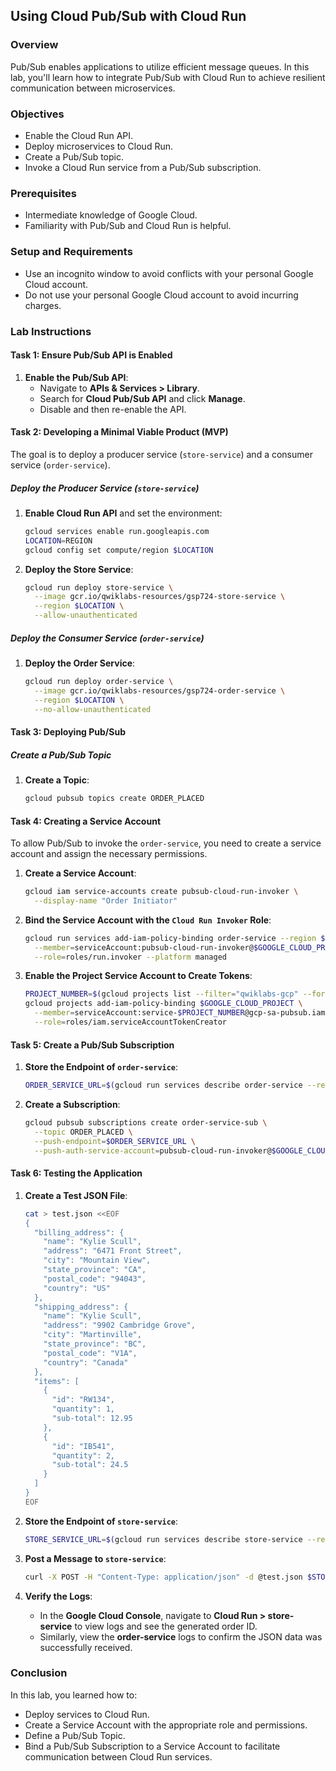 ## Using Cloud Pub/Sub with Cloud Run

### Overview
Pub/Sub enables applications to utilize efficient message queues. In this lab, you'll learn how to integrate Pub/Sub with Cloud Run to achieve resilient communication between microservices.

### Objectives
- Enable the Cloud Run API.
- Deploy microservices to Cloud Run.
- Create a Pub/Sub topic.
- Invoke a Cloud Run service from a Pub/Sub subscription.

### Prerequisites
- Intermediate knowledge of Google Cloud.
- Familiarity with Pub/Sub and Cloud Run is helpful.

### Setup and Requirements
- Use an incognito window to avoid conflicts with your personal Google Cloud account.
- Do not use your personal Google Cloud account to avoid incurring charges.

### Lab Instructions

#### Task 1: Ensure Pub/Sub API is Enabled
1. **Enable the Pub/Sub API**:
   - Navigate to **APIs & Services > Library**.
   - Search for **Cloud Pub/Sub API** and click **Manage**.
   - Disable and then re-enable the API.

#### Task 2: Developing a Minimal Viable Product (MVP)
The goal is to deploy a producer service (`store-service`) and a consumer service (`order-service`).

##### Deploy the Producer Service (`store-service`)
1. **Enable Cloud Run API** and set the environment:
   ```bash
   gcloud services enable run.googleapis.com
   LOCATION=REGION
   gcloud config set compute/region $LOCATION
   ```

2. **Deploy the Store Service**:
   ```bash
   gcloud run deploy store-service \
     --image gcr.io/qwiklabs-resources/gsp724-store-service \
     --region $LOCATION \
     --allow-unauthenticated
   ```

##### Deploy the Consumer Service (`order-service`)
1. **Deploy the Order Service**:
   ```bash
   gcloud run deploy order-service \
     --image gcr.io/qwiklabs-resources/gsp724-order-service \
     --region $LOCATION \
     --no-allow-unauthenticated
   ```

#### Task 3: Deploying Pub/Sub
##### Create a Pub/Sub Topic
1. **Create a Topic**:
   ```bash
   gcloud pubsub topics create ORDER_PLACED
   ```

#### Task 4: Creating a Service Account
To allow Pub/Sub to invoke the `order-service`, you need to create a service account and assign the necessary permissions.

1. **Create a Service Account**:
   ```bash
   gcloud iam service-accounts create pubsub-cloud-run-invoker \
     --display-name "Order Initiator"
   ```

2. **Bind the Service Account with the `Cloud Run Invoker` Role**:
   ```bash
   gcloud run services add-iam-policy-binding order-service --region $LOCATION \
     --member=serviceAccount:pubsub-cloud-run-invoker@$GOOGLE_CLOUD_PROJECT.iam.gserviceaccount.com \
     --role=roles/run.invoker --platform managed
   ```

3. **Enable the Project Service Account to Create Tokens**:
   ```bash
   PROJECT_NUMBER=$(gcloud projects list --filter="qwiklabs-gcp" --format='value(PROJECT_NUMBER)')
   gcloud projects add-iam-policy-binding $GOOGLE_CLOUD_PROJECT \
     --member=serviceAccount:service-$PROJECT_NUMBER@gcp-sa-pubsub.iam.gserviceaccount.com \
     --role=roles/iam.serviceAccountTokenCreator
   ```

#### Task 5: Create a Pub/Sub Subscription
1. **Store the Endpoint of `order-service`**:
   ```bash
   ORDER_SERVICE_URL=$(gcloud run services describe order-service --region $LOCATION --format="value(status.address.url)")
   ```

2. **Create a Subscription**:
   ```bash
   gcloud pubsub subscriptions create order-service-sub \
     --topic ORDER_PLACED \
     --push-endpoint=$ORDER_SERVICE_URL \
     --push-auth-service-account=pubsub-cloud-run-invoker@$GOOGLE_CLOUD_PROJECT.iam.gserviceaccount.com
   ```

#### Task 6: Testing the Application
1. **Create a Test JSON File**:
   ```bash
   cat > test.json <<EOF
   {
     "billing_address": {
       "name": "Kylie Scull",
       "address": "6471 Front Street",
       "city": "Mountain View",
       "state_province": "CA",
       "postal_code": "94043",
       "country": "US"
     },
     "shipping_address": {
       "name": "Kylie Scull",
       "address": "9902 Cambridge Grove",
       "city": "Martinville",
       "state_province": "BC",
       "postal_code": "V1A",
       "country": "Canada"
     },
     "items": [
       {
         "id": "RW134",
         "quantity": 1,
         "sub-total": 12.95
       },
       {
         "id": "IB541",
         "quantity": 2,
         "sub-total": 24.5
       }
     ]
   }
   EOF
   ```

2. **Store the Endpoint of `store-service`**:
   ```bash
   STORE_SERVICE_URL=$(gcloud run services describe store-service --region $LOCATION --format="value(status.address.url)")
   ```

3. **Post a Message to `store-service`**:
   ```bash
   curl -X POST -H "Content-Type: application/json" -d @test.json $STORE_SERVICE_URL
   ```

4. **Verify the Logs**:
   - In the **Google Cloud Console**, navigate to **Cloud Run > store-service** to view logs and see the generated order ID.
   - Similarly, view the **order-service** logs to confirm the JSON data was successfully received.

### Conclusion
In this lab, you learned how to:
- Deploy services to Cloud Run.
- Create a Service Account with the appropriate role and permissions.
- Define a Pub/Sub Topic.
- Bind a Pub/Sub Subscription to a Service Account to facilitate communication between Cloud Run services.
